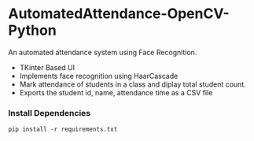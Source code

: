 # AutomatedAttendance-OpenCV-Python
An automated attendance system using Face Recognition.

* TKinter Based UI
* Implements face recognition using HaarCascade
* Mark attendance of students in a class and diplay total student count.
* Exports the student id, name, attendance time as a CSV file

### Install Dependencies

```pip install -r requirements.txt```
